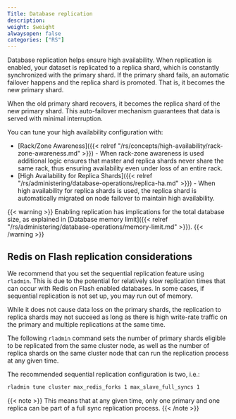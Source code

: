 ```yaml
---
Title: Database replication
description:
weight: $weight
alwaysopen: false
categories: ["RS"]
---
```

Database replication helps ensure high availability.
When replication is enabled, your dataset is replicated to a replica shard,
which is constantly synchronized with the primary shard. If the primary 
shard fails, an automatic failover happens and the replica shard is promoted.  That is, it becomes the new primary shard. 

When the old primary shard recovers, it becomes
the replica shard of the new primary shard. This auto-failover mechanism
guarantees that data is served with minimal interruption.

You can tune your high availability configuration with:

- [Rack/Zone
Awareness]({{< relref "/rs/concepts/high-availability/rack-zone-awareness.md" >}}) - When rack-zone awareness is used additional logic ensures that master and replica shards never share the same rack, thus ensuring availability even under loss of an entire rack.
- [High Availability for Replica Shards]({{< relref "/rs/administering/database-operations/replica-ha.md" >}}) - When high availability
for replica shards is used, the replica shard is automatically migrated on node failover to maintain high availability.

{{< warning >}}
Enabling replication has implications for the total database size,
as explained in [Database memory limit]({{< relref "/rs/administering/database-operations/memory-limit.md" >}}).
{{< /warning >}}

## Redis on Flash replication considerations

We recommend that you set the sequential replication feature using
`rladmin`. This is due to the potential for relatively slow replication
times that can occur with Redis on Flash enabled databases. In some
cases, if sequential replication is not set up, you may run out of memory. 

While it does not cause data loss on the
primary shards, the replication to replica shards may not succeed as long
as there is high write-rate traffic on the primary and multiple
replications at the same time.

The following `rladmin` command sets the number of primary shards eligible to
be replicated from the same cluster node, as well as the number of replica
shards on the same cluster node that can run the replication process at
any given time.

The recommended sequential replication configuration is two, i.e.:

```sh
rladmin tune cluster max_redis_forks 1 max_slave_full_syncs 1
```

{{< note >}}
This means that at any given time,
only one primary and one replica can be part of a full sync replication process.
{{< /note >}}
